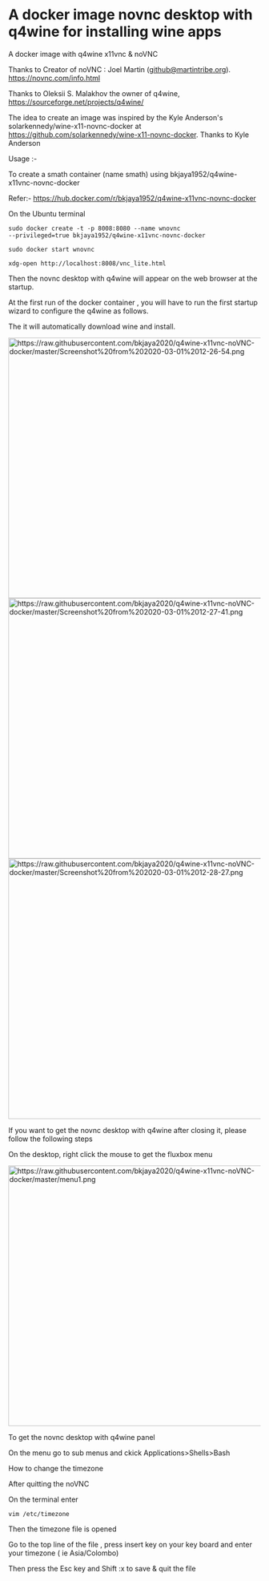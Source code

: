 # A docker image novnc desktop with q4wine  for installing wine apps

A docker image with  q4wine x11vnc & noVNC

Thanks to Creator of noVNC : Joel Martin (github@martintribe.org). https://novnc.com/info.html

Thanks to Oleksii S. Malakhov the owner of q4wine, https://sourceforge.net/projects/q4wine/

The idea to create an image was inspired by the Kyle Anderson's  solarkennedy/wine-x11-novnc-docker at https://github.com/solarkennedy/wine-x11-novnc-docker. Thanks to Kyle Anderson

Usage :-

To create a smath container (name smath) using bkjaya1952/q4wine-x11vnc-novnc-docker

Refer:- https://hub.docker.com/r/bkjaya1952/q4wine-x11vnc-novnc-docker

On the Ubuntu terminal

<code>sudo docker create -t -p 8008:8080 --name wnovnc --privileged=true bkjaya1952/q4wine-x11vnc-novnc-docker</code>

<code>sudo docker start wnovnc</code>

<code>xdg-open http://localhost:8008/vnc_lite.html</code>

Then the novnc desktop with q4wine will appear on the web browser at the startup.

At the first run of the docker container , you will have to run the first startup wizard to configure the q4wine as follows.

The it will automatically download wine and install.

<img src="https://raw.githubusercontent.com/bkjaya2020/q4wine-x11vnc-noVNC-docker/master/Screenshot%20from%202020-03-01%2012-26-54.png" alt="https://raw.githubusercontent.com/bkjaya2020/q4wine-x11vnc-noVNC-docker/master/Screenshot%20from%202020-03-01%2012-26-54.png" width="625" height="520">


<img src="https://raw.githubusercontent.com/bkjaya2020/q4wine-x11vnc-noVNC-docker/master/Screenshot%20from%202020-03-01%2012-27-41.png" alt="https://raw.githubusercontent.com/bkjaya2020/q4wine-x11vnc-noVNC-docker/master/Screenshot%20from%202020-03-01%2012-27-41.png" width="625" height="520">


<img src="https://raw.githubusercontent.com/bkjaya2020/q4wine-x11vnc-noVNC-docker/master/Screenshot%20from%202020-03-01%2012-28-27.png" alt="https://raw.githubusercontent.com/bkjaya2020/q4wine-x11vnc-noVNC-docker/master/Screenshot%20from%202020-03-01%2012-28-27.png" width="625" height="520">


If you want to get the novnc desktop with q4wine after closing it, please follow the following steps

On the desktop, right click the mouse to get the fluxbox menu

<img src="https://raw.githubusercontent.com/bkjaya2020/q4wine-x11vnc-noVNC-docker/master/menu1.png" alt="https://raw.githubusercontent.com/bkjaya2020/q4wine-x11vnc-noVNC-docker/master/menu1.png" width="625" height="520">

To get the novnc desktop with q4wine panel

On the menu go to sub menus and ckick Applications>Shells>Bash

How to change the timezone

After quitting the noVNC

On the terminal enter

<code>vim /etc/timezone</code>

Then the timezone file is opened

Go to the top line of the file , press insert key on your key board and enter your timezone ( ie Asia/Colombo)

Then press the Esc key and Shift :x to save & quit the file


